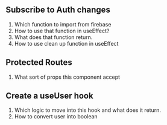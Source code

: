 ## Subscribe to Auth changes

1. Which function to import from firebase
2. How to use that function in useEffect?
3. What does that function return.
4. How to use clean up function in useEffect

## Protected Routes

1. What sort of props this component accept

## Create a useUser hook

1. Which logic to move into this hook and what does it return.
2. How to convert user into boolean
